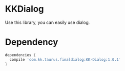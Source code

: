 # KKDialog
Use this library, you can easily use dialog.
# Dependency
```gradle
dependencies {
  compile 'com.kk.taurus.finaldialog:KK-Dialog:1.0.1'
}
```
